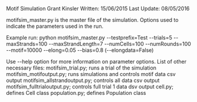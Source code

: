 Motif Simulation
Grant Kinsler
Written: 15/06/2015
Last Update: 08/05/2016

motifsim_master.py is the master file of the simulation. Options used to indicate the parameters used in the run.

Example run:
python motifsim_master.py --testprefix=Test --trials=5 --maxStrands=100 --maxStrandLength=7 --numCells=100 --numRounds=100 --motif=10000 --elong=0.05 --bias=0.8 (--elongdata=False)

Use --help option for more information on parameter options.
List of other necessary files:
motifsim_trial.py; runs a trial of the simulation
motifsim_motifoutput.py; runs simulations and controls motif data csv output
motifsim_allstrandoutput.py; controls all data csv output
motifsim_fulltrialoutput.py; controls full trial 1 data dsv output
cell.py; defines Cell class
population.py; defines Population class
